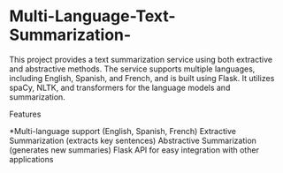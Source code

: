 # Multi-Language-Text-Summarization-

This project provides a text summarization service using both extractive and abstractive methods. The service supports multiple languages, including English, Spanish, and French, and is built using Flask. It utilizes spaCy, NLTK, and transformers for the language models and summarization.

Features

*Multi-language support (English, Spanish, French)
Extractive Summarization (extracts key sentences)
Abstractive Summarization (generates new summaries)
Flask API for easy integration with other applications

